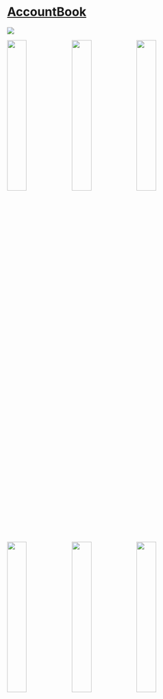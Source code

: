 # [AccountBook](https://devjungwonlee.notion.site/d579289631584b98b31c2b6780bdaa8b?pvs=4)
<a href = "https://apps.apple.com/tr/app/%EA%B3%84%EC%A2%8C%EB%B2%88%ED%98%B8%EB%B6%80-accountbook/id6451920272" target = "_blank"><img src="https://user-images.githubusercontent.com/77449223/183835241-c507f1a4-1f5c-4a99-a3a0-7ff4d82acf32.svg" /></a>
</br>

<img src="https://i.imgur.com/LH2gYWQ.png" width=30%><img src="https://i.imgur.com/0QRF0lw.png" width=30%><img src="https://i.imgur.com/nQ6ZZCk.png" width=30%><img src="https://i.imgur.com/ZHGTO0c.png" width=30%><img src="https://i.imgur.com/r3ajdr1.png" width=30%><img src="https://i.imgur.com/cNOOc4D.png" width=30%>
</br>

